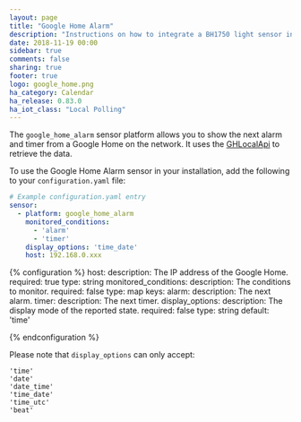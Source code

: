 ```yaml
---
layout: page
title: "Google Home Alarm"
description: "Instructions on how to integrate a BH1750 light sensor into Home Assistant."
date: 2018-11-19 00:00
sidebar: true
comments: false
sharing: true
footer: true
logo: google_home.png
ha_category: Calendar
ha_release: 0.83.0
ha_iot_class: "Local Polling"
---
```


The `google_home_alarm` sensor platform allows you to show the next alarm and timer from a Google Home on the network.
It uses the [GHLocalApi](https://github.com/rithvikvibhu/GHLocalApi) to retrieve the data.

To use the Google Home Alarm sensor in your installation, add the following to your `configuration.yaml` file:

```yaml
# Example configuration.yaml entry
sensor:
  - platform: google_home_alarm
    monitored_conditions:
      - 'alarm'
      - 'timer'
    display_options: 'time_date'
    host: 192.168.0.xxx
```

{% configuration %}
host:
  description: The IP address of the Google Home.
  required: true
  type: string
monitored_conditions:
  description: The conditions to monitor.
  required: false
  type: map
  keys:
    alarm:
      description: The next alarm.
    timer:
      description: The next timer.
display_options:
  description: The display mode of the reported state.
  required: false
  type: string
  default: 'time'

{% endconfiguration %}

Please note that ```display_options``` can only accept:

```
'time'
'date'
'date_time'
'time_date'
'time_utc'
'beat'
```
